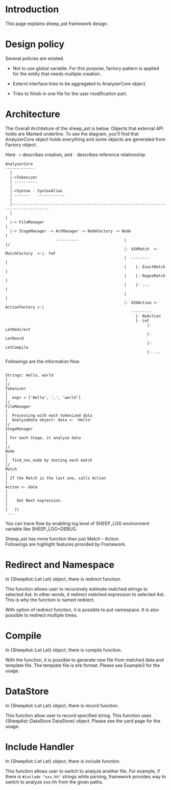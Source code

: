 # Introduction

This page explains sheep_ast framework design.  

# Design policy

Several policies are existed.

- Not to use global variable. For this purpose, factory pattern is applied for the entity that needs multiple creation.

- Externl interface tries to be aggregated to AnalyzerCore object.
 
- Tries to finish in one file for the user modification part.

# Architecture

The Overall Architeture of the sheep_ast is below. Objects that external API holds are Marked underline.
To see the diagram, you'll find that AnalyzerCore object holds everything and some objects are generated from Factory object.

Here `->` describes creation, and `-` describes reference relationship. 


```
AnalyzerCore
-------------
  |
  |->Tokenizer
  | ---------- 
  |
  |->Syntax - SyntaxAlias
  | -------   ------------
  |
  |--------------------------------------------------------------------------------------
  |                                                                                     |
  |-> FileManager                                                                       |
  |-> StageManager -> AstManager -> NodeFactory -> Node                                 |
                      ----------                    |                                   |/
                                                    |- XXXMatch  <- MatchFactory  <-|- FoF
                                                    |  --------                     |
                                                    |    |- ExactMatch              |
                                                    |    |- RegexMatch              |
                                                    |    |- ...                     |
                                                    |                               |
                                                    |- XXXAction <- ActionFactory <-|
                                                       ---------
                                                         |- NoAction
                                                         |- Let
                                                              |- LetRedirect
                                                              |- LetReord
                                                              |- LetCompile
                                                              |- ...
```

Followings are the information flow.

```

Strings: Hello, world
|
|/
Tokenizer
|
|  expr = ['Hello', ',', 'world']
|/
FileManager
|
|  Processing with each tokenized data
|  AnalyzeData object: data <- 'Hello'
|/
StageManager
|
| For each Stage, it analyze data
|
|/
Node
|
|  find_nex_node by testing each match
|/
Match
|
| If the Match is the last one, calls Action
|
Action <- data
|
|
|    Get Next expression.
|
|   |\
 ---
```

You can trace flow by enabling log level of SHEEP_LOG environment variable like SHEEP_LOG=DEBUG.

Sheep_ast has more function than just Match - Action.  
Followings are highlight features provided by Framework.

# Redirect and Namespace

In {SheepAst::Let Let} object, there is redirect function.

This function allows user to recursively estimate matched strings to selected Ast. In other words, it redirect matched expression to selected Ast. This is why the function is named redirect.

With option of redirect function, it is possible to put namespace. It is also possible to redirect multiple times.

# Compile

In {SheepAst::Let Let} object, there is compile function.

With the function, it is possible to generate new file from matched data and template file. The template file is erb format. Please see Example3 for the usage.

# DataStore

In {SheepAst::Let Let} object, there is record function.

This function allow user to record specified string. This function uses {SheepAst::DataStore DataStore} object. Please see the yard page for the usage.

# Include Handler

In {SheepAst::Let Let} object, there is include function.

This function allows user to switch to analyze another file. For example, if there is `#include "xxx.hh"` strings while parsing, framework provides way to switch to analyze xxx.hh from the given paths.
